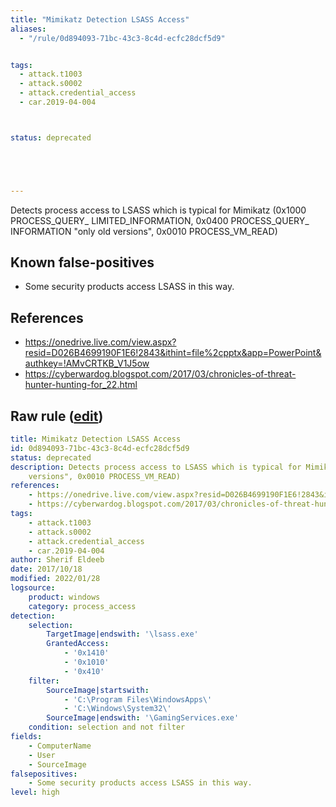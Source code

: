 ```yaml
---
title: "Mimikatz Detection LSASS Access"
aliases:
  - "/rule/0d894093-71bc-43c3-8c4d-ecfc28dcf5d9"


tags:
  - attack.t1003
  - attack.s0002
  - attack.credential_access
  - car.2019-04-004



status: deprecated





---
```


Detects process access to LSASS which is typical for Mimikatz (0x1000 PROCESS_QUERY_ LIMITED_INFORMATION, 0x0400 PROCESS_QUERY_ INFORMATION "only old versions", 0x0010 PROCESS_VM_READ)

<!--more-->


## Known false-positives

* Some security products access LSASS in this way.



## References

* https://onedrive.live.com/view.aspx?resid=D026B4699190F1E6!2843&ithint=file%2cpptx&app=PowerPoint&authkey=!AMvCRTKB_V1J5ow
* https://cyberwardog.blogspot.com/2017/03/chronicles-of-threat-hunter-hunting-for_22.html


## Raw rule ([edit](https://github.com/SigmaHQ/sigma/edit/master/rules/windows/deprecated/sysmon_mimikatz_detection_lsass.yml))
```yaml
title: Mimikatz Detection LSASS Access
id: 0d894093-71bc-43c3-8c4d-ecfc28dcf5d9
status: deprecated
description: Detects process access to LSASS which is typical for Mimikatz (0x1000 PROCESS_QUERY_ LIMITED_INFORMATION, 0x0400 PROCESS_QUERY_ INFORMATION "only old
    versions", 0x0010 PROCESS_VM_READ)
references:
    - https://onedrive.live.com/view.aspx?resid=D026B4699190F1E6!2843&ithint=file%2cpptx&app=PowerPoint&authkey=!AMvCRTKB_V1J5ow
    - https://cyberwardog.blogspot.com/2017/03/chronicles-of-threat-hunter-hunting-for_22.html
tags:
    - attack.t1003
    - attack.s0002
    - attack.credential_access
    - car.2019-04-004
author: Sherif Eldeeb
date: 2017/10/18
modified: 2022/01/28
logsource:
    product: windows
    category: process_access
detection:
    selection:
        TargetImage|endswith: '\lsass.exe'
        GrantedAccess:
            - '0x1410'
            - '0x1010'
            - '0x410'
    filter:
        SourceImage|startswith: 
            - 'C:\Program Files\WindowsApps\'
            - 'C:\Windows\System32\'
        SourceImage|endswith: '\GamingServices.exe'
    condition: selection and not filter
fields:
    - ComputerName
    - User
    - SourceImage
falsepositives:
    - Some security products access LSASS in this way.
level: high

```
